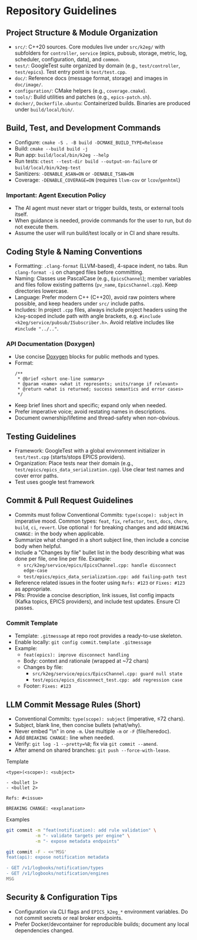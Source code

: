# Repository Guidelines

## Project Structure & Module Organization
- `src/`: C++20 sources. Core modules live under `src/k2eg/` with subfolders for `controller`, `service` (epics, pubsub, storage, metric, log, scheduler, configuration, data), and `common`.
- `test/`: GoogleTest suite organized by domain (e.g., `test/controller`, `test/epics`). Test entry point is `test/test.cpp`.
- `doc/`: Reference docs (message format, storage) and images in `doc/image/`.
- `configuration/`: CMake helpers (e.g., `coverage.cmake`).
- `tools/`: Build utilities and patches (e.g., `epics-patch.sh`).
- `docker/`, `Dockerfile.ubuntu`: Containerized builds. Binaries are produced under `build/local/bin/`.

## Build, Test, and Development Commands
- Configure: `cmake -S . -B build -DCMAKE_BUILD_TYPE=Release`
- Build: `cmake --build build -j`
- Run app: `build/local/bin/k2eg --help`
- Run tests: `ctest --test-dir build --output-on-failure` or `build/local/bin/k2eg-test`
- Sanitizers: `-DENABLE_ASAN=ON` or `-DENABLE_TSAN=ON`
- Coverage: `-DENABLE_COVERAGE=ON` (requires `llvm-cov` or `lcov`/`genhtml`)

### Important: Agent Execution Policy
- The AI agent must never start or trigger builds, tests, or external tools itself.
- When guidance is needed, provide commands for the user to run, but do not execute them.
- Assume the user will run build/test locally or in CI and share results.

## Coding Style & Naming Conventions
- Formatting: `.clang-format` (LLVM-based), 4-space indent, no tabs. Run `clang-format -i` on changed files before committing.
- Naming: Classes use PascalCase (e.g., `EpicsChannel`); member variables and files follow existing patterns (`pv_name`, `EpicsChannel.cpp`). Keep directories lowercase.
- Language: Prefer modern C++ (C++20), avoid raw pointers where possible, and keep headers under `src/` include paths.
- Includes: In project `.cpp` files, always include project headers using the `k2eg`-scoped include path with angle brackets, e.g. `#include <k2eg/service/pubsub/ISubscriber.h>`. Avoid relative includes like `#include "../.."`.

### API Documentation (Doxygen)
- Use concise [Doxygen](https://www.doxygen.nl/manual/docblocks.html) blocks for public methods and types.
- Format:
  ```
  /**
   * @brief <short one-line summary>
   * @param <name> <what it represents; units/range if relevant>
   * @return <what is returned; success semantics and error cases>
   */
  ```
- Keep brief lines short and specific; expand only when needed.
- Prefer imperative voice; avoid restating names in descriptions.
- Document ownership/lifetime and thread-safety when non-obvious.

## Testing Guidelines
- Framework: GoogleTest with a global environment initializer in `test/test.cpp` (starts/stops EPICS providers).
- Organization: Place tests near their domain (e.g., `test/epics/epics_data_serialization.cpp`). Use clear test names and cover error paths.
- Test uses google test framework

## Commit & Pull Request Guidelines
- Commits must follow Conventional Commits: `type(scope): subject` in imperative mood. Common types: `feat`, `fix`, `refactor`, `test`, `docs`, `chore`, `build`, `ci`, `revert`. Use optional `!` for breaking changes and add `BREAKING CHANGE:` in the body when applicable.
- Summarize what changed in a short subject line, then include a concise body when helpful.
- Include a "Changes by file" bullet list in the body describing what was done per file, one line per file. Example:
  - `src/k2eg/service/epics/EpicsChannel.cpp: handle disconnect edge-case`
  - `test/epics/epics_data_serialization.cpp: add failing-path test`
- Reference related issues in the footer using `Refs: #123` or `Fixes: #123` as appropriate.
- PRs: Provide a concise description, link issues, list config impacts (Kafka topics, EPICS providers), and include test updates. Ensure CI passes.

### Commit Template
- Template: `.gitmessage` at repo root provides a ready-to-use skeleton.
- Enable locally: `git config commit.template .gitmessage`
- Example:
  - `feat(epics): improve disconnect handling`
  - Body: context and rationale (wrapped at ~72 chars)
  - Changes by file:
    - `src/k2eg/service/epics/EpicsChannel.cpp: guard null state`
    - `test/epics/epics_disconnect_test.cpp: add regression case`
  - Footer: `Fixes: #123`


## LLM Commit Message Rules (Short)

- Conventional Commits: `type(scope): subject` (imperative, ≤72 chars).
- Subject, blank line, then concise bullets (what/why).
- Never embed "\n" in one `-m`. Use multiple `-m` or `-F` (file/heredoc).
- Add `BREAKING CHANGE:` line when needed.
- Verify: `git log -1 --pretty=%B`; fix via `git commit --amend`.
- After amend on shared branches: `git push --force-with-lease`.

Template
```
<type>(<scope>): <subject>

- <bullet 1>
- <bullet 2>

Refs: #<issue>

BREAKING CHANGE: <explanation>
```

Examples
```bash
git commit -m "feat(notification): add rule validation" \
           -m "- validate targets per engine" \
           -m "- expose metadata endpoints"

git commit -F - <<'MSG'
feat(api): expose notification metadata

- GET /v1/logbooks/notification/types
- GET /v1/logbooks/notification/engines
MSG
```

## Security & Configuration Tips
- Configuration via CLI flags and `EPICS_k2eg_*` environment variables. Do not commit secrets or real broker endpoints.
- Prefer Docker/devcontainer for reproducible builds; document any local dependencies changed.
